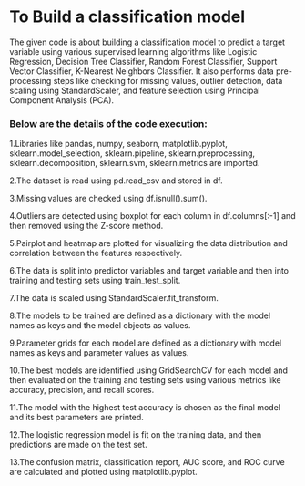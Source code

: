 # To Build a classification model 
The given code is about building a classification model to predict a target variable using various supervised learning algorithms like Logistic Regression, Decision Tree Classifier, Random Forest Classifier, Support Vector Classifier, K-Nearest Neighbors Classifier. It also performs data pre-processing steps like checking for missing values, outlier detection, data scaling using StandardScaler, and feature selection using Principal Component Analysis (PCA).

### Below are the details of the code execution:

1.Libraries like pandas, numpy, seaborn, matplotlib.pyplot, sklearn.model_selection, sklearn.pipeline, sklearn.preprocessing, sklearn.decomposition, sklearn.svm, sklearn.metrics are imported.

2.The dataset is read using pd.read_csv and stored in df.

3.Missing values are checked using df.isnull().sum().

4.Outliers are detected using boxplot for each column in df.columns[:-1] and then removed using the Z-score method.

5.Pairplot and heatmap are plotted for visualizing the data distribution and correlation between the features respectively.

6.The data is split into predictor variables and target variable and then into training and testing sets using train_test_split.

7.The data is scaled using StandardScaler.fit_transform.

8.The models to be trained are defined as a dictionary with the model names as keys and the model objects as values.

9.Parameter grids for each model are defined as a dictionary with model names as keys and parameter values as values.

10.The best models are identified using GridSearchCV for each model and then evaluated on the training and testing sets using various metrics like accuracy, precision, and recall scores.

11.The model with the highest test accuracy is chosen as the final model and its best parameters are printed.

12.The logistic regression model is fit on the training data, and then predictions are made on the test set.

13.The confusion matrix, classification report, AUC score, and ROC curve are calculated and plotted using matplotlib.pyplot.
